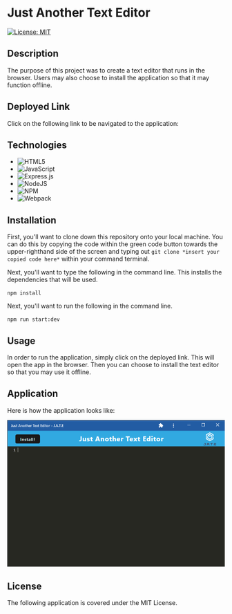 # Just Another Text Editor

[![License: MIT](https://img.shields.io/badge/License-MIT-green.svg)](https://opensource.org/licenses/MIT)

## **Description**
The purpose of this project was to create a text editor that runs in the browser. Users may also choose to install the application so that it may function offline.

## **Deployed Link**
Click on the following link to be navigated to the application: 

## **Technologies**

* ![HTML5](https://img.shields.io/badge/html5-%23E34F26.svg?style=for-the-badge&logo=html5&logoColor=white)
* ![JavaScript](https://img.shields.io/badge/javascript-%23323330.svg?style=for-the-badge&logo=javascript&logoColor=%23F7DF1E)
* ![Express.js](https://img.shields.io/badge/express.js-%23404d59.svg?style=for-the-badge&logo=express&logoColor=%2361DAFB)
* ![NodeJS](https://img.shields.io/badge/node.js-6DA55F?style=for-the-badge&logo=node.js&logoColor=white)
* ![NPM](https://img.shields.io/badge/NPM-%23000000.svg?style=for-the-badge&logo=npm&logoColor=white)
* ![Webpack](https://img.shields.io/badge/webpack-%238DD6F9.svg?style=for-the-badge&logo=webpack&logoColor=black)

## **Installation**
First, you'll want to clone down this repository onto your local machine. You can do this by copying the code within the green code button towards the upper-righthand side of the screen and typing out `git clone *insert your copied code here*` within your command terminal.

Next, you'll want to type the following in the command line. This installs the dependencies that will be used. 
```
npm install
```

Next, you'll want to run the following in the command line.
```
npm run start:dev
```

## **Usage**
In order to run the application, simply click on the deployed link. This will open the app in the browser. Then you can choose to install the text editor so that you may use it offline. 

## **Application**
Here is how the application looks like:

![screenshot](./assets/Capture.PNG)

## **License**
The following application is covered under the MIT License.